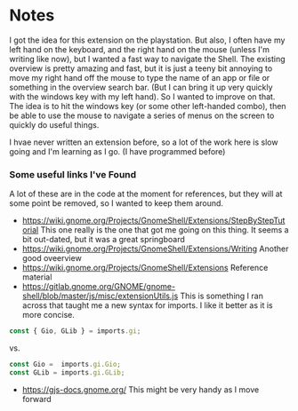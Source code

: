 # Notes

I got the idea for this extension on the playstation. But also, I often have my left hand on the keyboard, and the right hand on the mouse (unless I'm writing like now), but I wanted a fast way to navigate the Shell. The existing overview is pretty amazing and fast, but it is just a teeny bit annoying to move my right hand off the mouse to type the name of an app or file or something in the overview search bar. (But I can bring it up very quickly with the windows key with my left hand). So I wanted to improve on that.
The idea is to hit the windows key (or some other left-handed combo), then be able to use the mouse to navigate a series of menus on the screen to quickly do useful things.

I hvae never written an extension before, so a lot of the work here is slow going and I'm learning as I go. (I have programmed before)

### Some useful links I've Found
A lot of these are in the code at the moment for references, but they will at some point be removed, so I wanted to keep them around.
* https://wiki.gnome.org/Projects/GnomeShell/Extensions/StepByStepTutorial This one really is the one that got me going on this thing. It seems a bit out-dated, but it was a great springboard
* https://wiki.gnome.org/Projects/GnomeShell/Extensions/Writing Another good oveerview
* https://wiki.gnome.org/Projects/GnomeShell/Extensions Reference material
* https://gitlab.gnome.org/GNOME/gnome-shell/blob/master/js/misc/extensionUtils.js This is something I ran across that taught me a new syntax for imports. I like it better as it is more concise.
```JavaScript
const { Gio, GLib } = imports.gi;
```
vs.
```JavaScript
const Gio =  imports.gi.Gio;
const GLib = imports.gi.GLib;
```
* https://gjs-docs.gnome.org/ This might be very handy as I move forward

